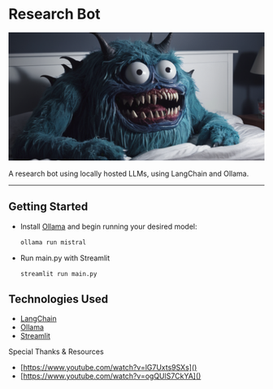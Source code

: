# Research Bot

![](./resources/img.png)

A research bot using locally hosted LLMs, using LangChain and Ollama.

---

## Getting Started
- Install [Ollama](https://ollama.ai/) and begin running your desired model:
    ```sh 
    ollama run mistral
    ```
- Run main.py with Streamlit
    ```sh
    streamlit run main.py
    ```

## Technologies Used
- [LangChain](https://python.langchain.com/docs/get_started/introduction)
- [Ollama](https://github.com/jmorganca/ollama)
- [Streamlit](https://docs.streamlit.io/library/api-reference)

Special Thanks & Resources
- [https://www.youtube.com/watch?v=lG7Uxts9SXs]()
- [https://www.youtube.com/watch?v=ogQUlS7CkYA]()